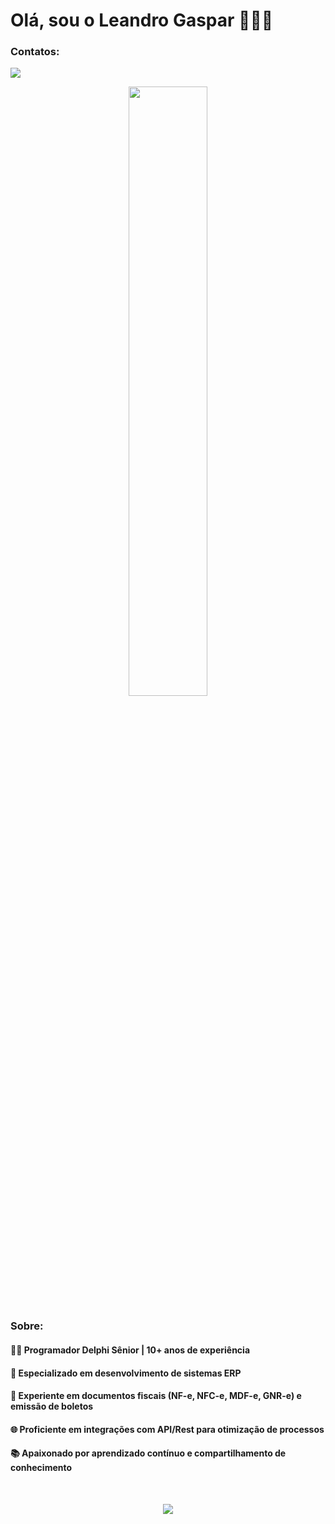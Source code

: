 <h1> Olá, sou o Leandro Gaspar 👨🏻‍💻 </h1> 

<h3>Contatos:</h3>
<p>
  <a href="https://www.linkedin.com/in/leandro-gaspar-3306abb4/" >
  <img src="https://skillicons.dev/icons?i=linkedin"/> 
  </a>
</p>

<div align="center">
  <img width="50%" src="https://github-readme-stats-git-masterrstaa-rickstaa.vercel.app/api/top-langs/?username=LeandroGasparDev&layout=compact&theme=tokyonight"/>
</div>

<h3>Sobre:</h3>

<h4>👨‍💻 Programador Delphi Sênior | 10+ anos de experiência</h4>
<h4>🏢 Especializado em desenvolvimento de sistemas ERP</h4>
<h4>📄 Experiente em documentos fiscais (NF-e, NFC-e, MDF-e, GNR-e) e emissão de boletos</h4>
<h4>🌐 Proficiente em integrações com API/Rest para otimização de processos</h4>
<h4>📚 Apaixonado por aprendizado contínuo e compartilhamento de conhecimento</h4>

<div style="display: inline_block"><br/>
<p align="center">
  <a href="https://skillicons.dev">
    <img src="https://img.shields.io/badge/Delphi_RAD_Studio-B22222?style=for-the-badge&logo=delphi&logoColor=white" />
  </a>
</p>
</div>
	
